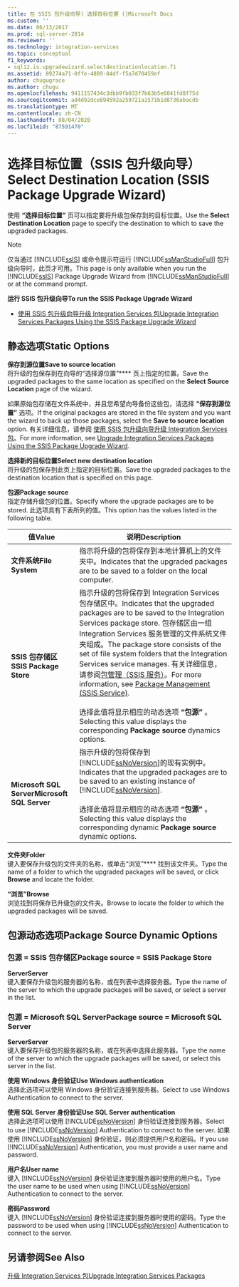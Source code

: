 ```yaml
---
title: 在 SSIS 包升级向导) 选择目标位置 (|Microsoft Docs
ms.custom: ''
ms.date: 06/13/2017
ms.prod: sql-server-2014
ms.reviewer: ''
ms.technology: integration-services
ms.topic: conceptual
f1_keywords:
- sql12.is.upgradewizard.selectdestinationlocation.f1
ms.assetid: 89274a71-0ffe-4889-84df-f5a7d78459ef
author: chugugrace
ms.author: chugu
ms.openlocfilehash: 9411157434c3dbb9fb033f7b63b5e6041fd8f75d
ms.sourcegitcommit: ad4d92dce894592a259721a1571b1d8736abacdb
ms.translationtype: MT
ms.contentlocale: zh-CN
ms.lasthandoff: 08/04/2020
ms.locfileid: "87591470"
---
```

# <a name="select-destination-location-ssis-package-upgrade-wizard"></a><span data-ttu-id="0c159-102">选择目标位置（SSIS 包升级向导）</span><span class="sxs-lookup"><span data-stu-id="0c159-102">Select Destination Location (SSIS Package Upgrade Wizard)</span></span>
  <span data-ttu-id="0c159-103">使用 **“选择目标位置”** 页可以指定要将升级包保存到的目标位置。</span><span class="sxs-lookup"><span data-stu-id="0c159-103">Use the **Select Destination Location** page to specify the destination to which to save the upgraded packages.</span></span>  
  
> [!NOTE]  
>  <span data-ttu-id="0c159-104">仅当通过 [!INCLUDE[ssIS](../includes/ssis-md.md)] 或命令提示符运行 [!INCLUDE[ssManStudioFull](../includes/ssmanstudiofull-md.md)] 包升级向导时，此页才可用。</span><span class="sxs-lookup"><span data-stu-id="0c159-104">This page is only available when you run the [!INCLUDE[ssIS](../includes/ssis-md.md)] Package Upgrade Wizard from [!INCLUDE[ssManStudioFull](../includes/ssmanstudiofull-md.md)] or at the command prompt.</span></span>  
  
 <span data-ttu-id="0c159-105">**运行 SSIS 包升级向导**</span><span class="sxs-lookup"><span data-stu-id="0c159-105">**To run the SSIS Package Upgrade Wizard**</span></span>  
  
-   [<span data-ttu-id="0c159-106">使用 SSIS 包升级向导升级 Integration Services 包</span><span class="sxs-lookup"><span data-stu-id="0c159-106">Upgrade Integration Services Packages Using the SSIS Package Upgrade Wizard</span></span>](install-windows/upgrade-integration-services-packages-using-the-ssis-package-upgrade-wizard.md)  
  
## <a name="static-options"></a><span data-ttu-id="0c159-107">静态选项</span><span class="sxs-lookup"><span data-stu-id="0c159-107">Static Options</span></span>  
 <span data-ttu-id="0c159-108">**保存到源位置**</span><span class="sxs-lookup"><span data-stu-id="0c159-108">**Save to source location**</span></span>  
 <span data-ttu-id="0c159-109">将升级的包保存到在向导的“选择源位置”\*\*\*\* 页上指定的位置。</span><span class="sxs-lookup"><span data-stu-id="0c159-109">Save the upgraded packages to the same location as specified on the **Select Source Location** page of the wizard.</span></span>  
  
 <span data-ttu-id="0c159-110">如果原始包存储在文件系统中，并且您希望向导备份这些包，请选择 **“保存到源位置”** 选项。</span><span class="sxs-lookup"><span data-stu-id="0c159-110">If the original packages are stored in the file system and you want the wizard to back up those packages, select the **Save to source location** option.</span></span> <span data-ttu-id="0c159-111">有关详细信息，请参阅 [使用 SSIS 包升级向导升级 Integration Services 包](install-windows/upgrade-integration-services-packages-using-the-ssis-package-upgrade-wizard.md)。</span><span class="sxs-lookup"><span data-stu-id="0c159-111">For more information, see [Upgrade Integration Services Packages Using the SSIS Package Upgrade Wizard](install-windows/upgrade-integration-services-packages-using-the-ssis-package-upgrade-wizard.md).</span></span>  
  
 <span data-ttu-id="0c159-112">**选择新的目标位置**</span><span class="sxs-lookup"><span data-stu-id="0c159-112">**Select new destination location**</span></span>  
 <span data-ttu-id="0c159-113">将升级的包保存到此页上指定的目标位置。</span><span class="sxs-lookup"><span data-stu-id="0c159-113">Save the upgraded packages to the destination location that is specified on this page.</span></span>  
  
 <span data-ttu-id="0c159-114">**包源**</span><span class="sxs-lookup"><span data-stu-id="0c159-114">**Package source**</span></span>  
 <span data-ttu-id="0c159-115">指定存储升级包的位置。</span><span class="sxs-lookup"><span data-stu-id="0c159-115">Specify where the upgrade packages are to be stored.</span></span> <span data-ttu-id="0c159-116">此选项具有下表所列的值。</span><span class="sxs-lookup"><span data-stu-id="0c159-116">This option has the values listed in the following table.</span></span>  
  
|<span data-ttu-id="0c159-117">值</span><span class="sxs-lookup"><span data-stu-id="0c159-117">Value</span></span>|<span data-ttu-id="0c159-118">说明</span><span class="sxs-lookup"><span data-stu-id="0c159-118">Description</span></span>|  
|-----------|-----------------|  
|<span data-ttu-id="0c159-119">**文件系统**</span><span class="sxs-lookup"><span data-stu-id="0c159-119">**File System**</span></span>|<span data-ttu-id="0c159-120">指示将升级的包将保存到本地计算机上的文件夹中。</span><span class="sxs-lookup"><span data-stu-id="0c159-120">Indicates that the upgraded packages are to be saved to a folder on the local computer.</span></span>|  
|<span data-ttu-id="0c159-121">**SSIS 包存储区**</span><span class="sxs-lookup"><span data-stu-id="0c159-121">**SSIS Package Store**</span></span>|<span data-ttu-id="0c159-122">指示升级的包将保存到 Integration Services 包存储区中。</span><span class="sxs-lookup"><span data-stu-id="0c159-122">Indicates that the upgraded packages are to be saved to the Integration Services package store.</span></span> <span data-ttu-id="0c159-123">包存储区由一组 Integration Services 服务管理的文件系统文件夹组成。</span><span class="sxs-lookup"><span data-stu-id="0c159-123">The package store consists of the set of file system folders that the Integration Services service manages.</span></span> <span data-ttu-id="0c159-124">有关详细信息，请参阅[包管理（SSIS 服务）](service/package-management-ssis-service.md)。</span><span class="sxs-lookup"><span data-stu-id="0c159-124">For more information, see [Package Management &#40;SSIS Service&#41;](service/package-management-ssis-service.md).</span></span><br /><br /> <span data-ttu-id="0c159-125">选择此值将显示相应的动态选项 **“包源”** 。</span><span class="sxs-lookup"><span data-stu-id="0c159-125">Selecting this value displays the corresponding **Package source** dynamics options.</span></span>|  
|<span data-ttu-id="0c159-126">**Microsoft SQL Server**</span><span class="sxs-lookup"><span data-stu-id="0c159-126">**Microsoft SQL Server**</span></span>|<span data-ttu-id="0c159-127">指示升级的包将保存到 [!INCLUDE[ssNoVersion](../includes/ssnoversion-md.md)]的现有实例中。</span><span class="sxs-lookup"><span data-stu-id="0c159-127">Indicates that the upgraded packages are to be saved to an existing instance of [!INCLUDE[ssNoVersion](../includes/ssnoversion-md.md)].</span></span><br /><br /> <span data-ttu-id="0c159-128">选择此值将显示相应的动态选项 **“包源”** 。</span><span class="sxs-lookup"><span data-stu-id="0c159-128">Selecting this value displays the corresponding dynamic **Package source** dynamic options.</span></span>|  
  
 <span data-ttu-id="0c159-129">**文件夹**</span><span class="sxs-lookup"><span data-stu-id="0c159-129">**Folder**</span></span>  
 <span data-ttu-id="0c159-130">键入要保存升级包的文件夹的名称，或单击“浏览”\*\*\*\* 找到该文件夹。</span><span class="sxs-lookup"><span data-stu-id="0c159-130">Type the name of a folder to which the upgraded packages will be saved, or click **Browse** and locate the folder.</span></span>  
  
 <span data-ttu-id="0c159-131">**“浏览”**</span><span class="sxs-lookup"><span data-stu-id="0c159-131">**Browse**</span></span>  
 <span data-ttu-id="0c159-132">浏览找到将保存已升级包的文件夹。</span><span class="sxs-lookup"><span data-stu-id="0c159-132">Browse to locate the folder to which the upgraded packages will be saved.</span></span>  
  
## <a name="package-source-dynamic-options"></a><span data-ttu-id="0c159-133">包源动态选项</span><span class="sxs-lookup"><span data-stu-id="0c159-133">Package Source Dynamic Options</span></span>  
  
### <a name="package-source--ssis-package-store"></a><span data-ttu-id="0c159-134">包源 = SSIS 包存储区</span><span class="sxs-lookup"><span data-stu-id="0c159-134">Package source = SSIS Package Store</span></span>  
 <span data-ttu-id="0c159-135">**Server**</span><span class="sxs-lookup"><span data-stu-id="0c159-135">**Server**</span></span>  
 <span data-ttu-id="0c159-136">键入要保存升级包的服务器的名称，或在列表中选择服务器。</span><span class="sxs-lookup"><span data-stu-id="0c159-136">Type the name of the server to which the upgrade packages will be saved, or select a server in the list.</span></span>  
  
### <a name="package-source--microsoft-sql-server"></a><span data-ttu-id="0c159-137">包源 = Microsoft SQL Server</span><span class="sxs-lookup"><span data-stu-id="0c159-137">Package source = Microsoft SQL Server</span></span>  
 <span data-ttu-id="0c159-138">**Server**</span><span class="sxs-lookup"><span data-stu-id="0c159-138">**Server**</span></span>  
 <span data-ttu-id="0c159-139">键入要保存升级包的服务器的名称，或在列表中选择此服务器。</span><span class="sxs-lookup"><span data-stu-id="0c159-139">Type the name of the server to which the upgrade packages will be saved, or select this server in the list.</span></span>  
  
 <span data-ttu-id="0c159-140">**使用 Windows 身份验证**</span><span class="sxs-lookup"><span data-stu-id="0c159-140">**Use Windows authentication**</span></span>  
 <span data-ttu-id="0c159-141">选择此选项可以使用 Windows 身份验证连接到服务器。</span><span class="sxs-lookup"><span data-stu-id="0c159-141">Select to use Windows Authentication to connect to the server.</span></span>  
  
 <span data-ttu-id="0c159-142">**使用 SQL Server 身份验证**</span><span class="sxs-lookup"><span data-stu-id="0c159-142">**Use SQL Server authentication**</span></span>  
 <span data-ttu-id="0c159-143">选择此选项可以使用 [!INCLUDE[ssNoVersion](../includes/ssnoversion-md.md)] 身份验证连接到服务器。</span><span class="sxs-lookup"><span data-stu-id="0c159-143">Select to use [!INCLUDE[ssNoVersion](../includes/ssnoversion-md.md)] Authentication to connect to the server.</span></span> <span data-ttu-id="0c159-144">如果使用 [!INCLUDE[ssNoVersion](../includes/ssnoversion-md.md)] 身份验证，则必须提供用户名和密码。</span><span class="sxs-lookup"><span data-stu-id="0c159-144">If you use [!INCLUDE[ssNoVersion](../includes/ssnoversion-md.md)] Authentication, you must provide a user name and password.</span></span>  
  
 <span data-ttu-id="0c159-145">**用户名**</span><span class="sxs-lookup"><span data-stu-id="0c159-145">**User name**</span></span>  
 <span data-ttu-id="0c159-146">键入 [!INCLUDE[ssNoVersion](../includes/ssnoversion-md.md)] 身份验证连接到服务器时使用的用户名。</span><span class="sxs-lookup"><span data-stu-id="0c159-146">Type the user name to be used when using [!INCLUDE[ssNoVersion](../includes/ssnoversion-md.md)] Authentication to connect to the server.</span></span>  
  
 <span data-ttu-id="0c159-147">**密码**</span><span class="sxs-lookup"><span data-stu-id="0c159-147">**Password**</span></span>  
 <span data-ttu-id="0c159-148">键入 [!INCLUDE[ssNoVersion](../includes/ssnoversion-md.md)] 身份验证连接到服务器时使用的密码。</span><span class="sxs-lookup"><span data-stu-id="0c159-148">Type the password to be used when using [!INCLUDE[ssNoVersion](../includes/ssnoversion-md.md)] Authentication to connect to the server.</span></span>  
  
## <a name="see-also"></a><span data-ttu-id="0c159-149">另请参阅</span><span class="sxs-lookup"><span data-stu-id="0c159-149">See Also</span></span>  
 [<span data-ttu-id="0c159-150">升级 Integration Services 包</span><span class="sxs-lookup"><span data-stu-id="0c159-150">Upgrade Integration Services Packages</span></span>](install-windows/upgrade-integration-services-packages.md)  
  
  
